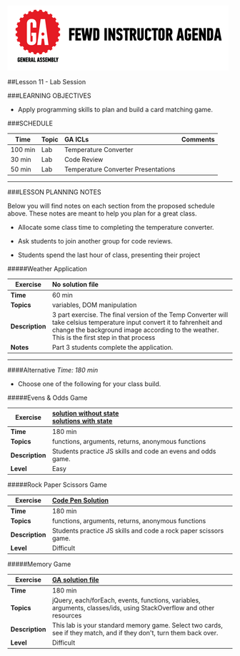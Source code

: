 ![GeneralAssemb.ly](../../img/icons/instr_agenda.png)


##Lesson 11 - Lab Session 


###LEARNING OBJECTIVES

*	Apply programming skills to plan and build a card matching game.


###SCHEDULE

| Time        | Topic| GA ICLs| Comments |
| ------------- |:-------------|:-------------------|:----------------|
| 100 min | Lab | Temperature Converter |
| 30 min | Lab | Code Review |
| 50 min | Lab | Temperature Converter Presentations |

---

###LESSON PLANNING NOTES

Below you will find notes on each section from the proposed schedule above. These notes are  meant to help you plan for a great class.


*	Allocate some class time to completing the temperature converter.

*	Ask students to join another group for code reviews.

*	Students spend the last hour of class, presenting their project
	

#####Weather Application

| Exercise | No solution file|
| ------------- |:-------------|
| __Time__ | 60 min | 
| __Topics__ | variables, DOM manipulation | 
| __Description__| 3 part exercise. The final version of the Temp Converter will take celsius temperature input convert it to  fahrenheit and change the background image according to the weather. This is the first step in that process|    
| __Notes__| Part 3 students complete the application. |  


---


####Alternative
_Time: 180 min_

*	Choose one of the following for your class build. 

#####Evens & Odds Game

| Exercise | [solution without state](http://codepen.io/nevan/pen/KFhkj) <br> [solutions with state](http://codepen.io/nevan/details/bKani)|
| ------------- |:-------------|
| __Time__ | 180 min | 
| __Topics__ | functions, arguments, returns, anonymous functions  | 
| __Description__| Students practice JS skills and code an evens and odds game.|   
| __Level__| Easy | 
 
 
#####Rock Paper Scissors Game

| Exercise | [Code Pen Solution](http://codepen.io/nevan/pen/zChrG) |
| ------------- |:-------------|
| __Time__ | 180 min  | 
| __Topics__ | functions, arguments, returns, anonymous functions  | 
| __Description__| Students practice JS skills and code a rock paper scissors game.|   
| __Level__| Difficult  | 
 

#####Memory Game

| Exercise | [GA solution file](solutions/matching)|
| ------------- |:-------------|
| __Time__ |  180 min | 
| __Topics__ |  jQuery, each/forEach, events, functions, variables, arguments, classes/ids, using StackOverflow and other resources | 
| __Description__| This lab is your standard memory game. Select two cards, see if they match, and if they don't, turn them back over. |    
| __Level__| Difficult  | 



